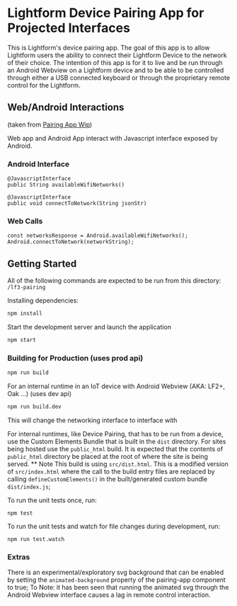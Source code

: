 # Lightform Device Pairing App for Projected Interfaces

This is Lightform's device pairing app.  The goal of this app is to allow Lightform users the ability to connect their Lightform Device to the network of their choice.
The intention of this app is for it to live and be run through an Android Webview on a Lightform device and to be able to be controlled through either a USB connected keyboard or through the proprietary remote control for the Lightform.

## Web/Android Interactions 
(taken from [Pairing App Wip](https://www.notion.so/lightform/Pairing-App-WIP-e136e4cee3ca47b3941bf3e25b5428d2))

Web app and Android App interact with Javascript interface exposed by Android.

### Android Interface

```
@JavascriptInterface
public String availableWifiNetworks()   

@JavascriptInterface
public void connectToNetwork(String jsonStr)
```

### Web Calls

```
const networksResponse = Android.availableWifiNetworks();
Android.connectToNetwork(networkString);
```

## Getting Started
All of the following commands are expected to be run from this directory: `/lf3-pairing`

Installing dependencies:

```bash
npm install
```

Start the development server and launch the application

```bash
npm start
```

### Building for Production (uses prod api)
```bash
npm run build
```

For an internal runtime in an IoT device with Android Webview (AKA: LF2+, Oak ...)
(uses dev api)
```bash 
npm run build.dev
```
This will change the networking interface to interface with 

For internal runtimes, like Device Pairing, that has to be run from a device, use the Custom Elements Bundle that is built in the `dist` directory.  For sites being hosted use the `public_html` build.  It is expected that the contents of `public_html` directory be placed at the root of where the site is being served.
** Note This build is using `src/dist.html`.  This is a modified version of `src/index.html` where the call to the build entry files are replaced by calling `defineCustomElements()` in the built/generated custom bundle `dist/index.js`;


To run the unit tests once, run:

```
npm test
```

To run the unit tests and watch for file changes during development, run:

```
npm run test.watch
```


### Extras
There is an experimental/exploratory svg background that can be enabled by setting the `animated-background` property of the pairing-app component to true;
To Note: it has been seen that running the animated svg through the Android Webview interface causes a lag in remote control interaction.



